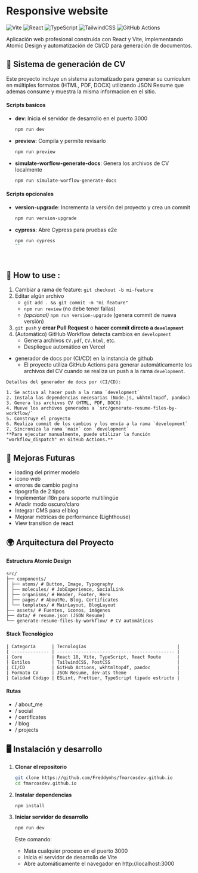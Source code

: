 #  Responsive website

![Vite](https://img.shields.io/badge/vite-%23646CFF.svg?style=for-the-badge&logo=vite&logoColor=white)
![React](https://img.shields.io/badge/react-%2320232a.svg?style=for-the-badge&logo=react&logoColor=%2361DAFB)
![TypeScript](https://img.shields.io/badge/typescript-%23007ACC.svg?style=for-the-badge&logo=typescript&logoColor=white)
![TailwindCSS](https://img.shields.io/badge/tailwindcss-%2338B2AC.svg?style=for-the-badge&logo=tailwind-css&logoColor=white)
![GitHub Actions](https://img.shields.io/badge/github%20actions-%232671E5.svg?style=for-the-badge&logo=githubactions&logoColor=white)

Aplicación web profesional construida con React y Vite, implementando Atomic Design y automatización de CI/CD para generación de documentos.


## 🚀 Sistema de generación de CV

Este proyecto incluye un sistema automatizado para generar su currículum en múltiples formatos (HTML, PDF, DOCX) utilizando JSON Resume que ademas consume y muestra la misma informacion en el sitio.


#### Scripts basicos

- **dev**: Inicia el servidor de desarrollo en el puerto 3000
  ```bash
  npm run dev
  ```
  
- **preview**: Compila y permite revisarlo 
  ```bash
  npm run preview
  ```

- **simulate-worflow-generate-docs**: Genera los archivos de CV localmente
  ```bash
  npm run simulate-worflow-generate-docs
  ```
#### Scripts opcionales

- **version-upgrade**: Incrementa la versión del proyecto y crea un commit
  ```bash
  npm run version-upgrade
  ```
- **cypress**: Abre Cypress para pruebas e2e
  ```bash
  npm run cypress
  ``




## 📝 How to use :  

1. Cambiar a rama de feature: `git checkout -b mi-feature`
2. Editar algún archivo
   - `git add . && git commit -m "mi feature"`
   - `npm run review` (no debe tener fallas)
   - _(opcional)_ `npm run version-upgrade` (genera commit de nueva versión)
3. `git push` y **crear Pull Request** o **hacer commit directo a `development`**
4. (Automático) GitHub Workflow detecta cambios en `development`
   - Genera archivos `CV.pdf`, `CV.html`, etc.
   - Despliegue automático en Vercel


- generador de docs por (CI/CD) en la instancia de  github
  - El proyecto utiliza GitHub Actions para generar automáticamente los archivos del CV cuando se realiza un push a la rama `development`. 
```
Detalles del generador de docs por (CI/CD):

1. Se activa al hacer push a la rama `development`
2. Instala las dependencias necesarias (Node.js, wkhtmltopdf, pandoc)
3. Genera los archivos CV (HTML, PDF, DOCX)
4. Mueve los archivos generados a `src/generate-resume-files-by-workflow/`
5. Construye el proyecto
6. Realiza commit de los cambios y los envía a la rama `development`
7. Sincroniza la rama `main` con `development`
**Para ejecutar manualmente, puede utilizar la función "workflow_dispatch" en GitHub Actions.**
```



## 📌 Mejoras Futuras
- loading del primer modelo
- icono web
- errores de cambio pagina
- tipografia de 2 tipos
- Implementar i18n para soporte multilingüe
- Añadir modo oscuro/claro
- Integrar CMS para el blog
- Mejorar métricas de performance (Lighthouse)
- View transition de react

## **🌍 Arquitectura del Proyecto**

####  Estructura Atomic Design

```
src/
├── components/
│ ├── atoms/ # Button, Image, Typography
│ ├── molecules/ # JobExperience, SocialLink
│ ├── organisms/ # Header, Footer, Hero
│ ├── pages/ # AboutMe, Blog, Certificates
│ └── templates/ # MainLayout, BlogLayout
├── assets/ # Fuentes, iconos, imágenes
├── data/ # resume.json (JSON Resume)
└── generate-resume-files-by-workflow/ # CV automáticos
```

####  Stack Tecnológico

```
| Categoría      | Tecnologías                                  |
| -------------- | -------------------------------------------- |
| Core           | React 18, Vite, TypeScript, React Route      |
| Estilos        | TailwindCSS, PostCSS                         |
| CI/CD          | GitHub Actions, wkhtmltopdf, pandoc          |
| Formato CV     | JSON Resume, dev-ats theme                   |
| Calidad Código | ESLint, Prettier, TypeScript tipado estricto |
```

<!-- ## 🎨 Colores

Paleta de Colores:

- #DFD829	Resaltado	
- #252830	Fondo	
- #61A059	Títulos	
- #FFFFFF	Texto	 -->

<!-- ## Tipografía

Primaria: Inter (sans-serif)
Secundaria: Mono Lisa (monospace) -->

#### Rutas
- / about_me
- / social
- / certificates
- / blog
- / projects

## **🖥 Instalación y desarrollo**

1. **Clonar el repositorio**
   ```bash
   git clone https://github.com/Freddymhs/fmarcosdev.github.io
   cd fmarcosdev.github.io
   ```

2. **Instalar dependencias**
   ```bash
   npm install
   ```

3. **Iniciar servidor de desarrollo**
   ```bash
   npm run dev
   ```
   Este comando:
   - Mata cualquier proceso en el puerto 3000
   - Inicia el servidor de desarrollo de Vite
   - Abre automáticamente el navegador en http://localhost:3000
